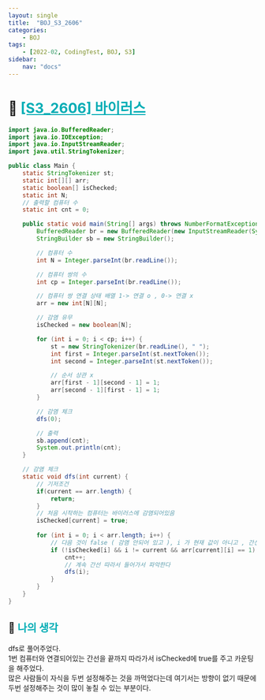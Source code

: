 ```yaml
---
layout: single
title:  "BOJ_S3_2606"
categories: 
    - BOJ
tags: 
    - [2022-02, CodingTest, BOJ, S3]
sidebar:
    nav: "docs"
---
```


# 📁 <b><a style="color:#00adb5" href="https://www.acmicpc.net/problem/2606" target=_blank>[S3_2606] 바이러스</a></b>

```java
import java.io.BufferedReader;
import java.io.IOException;
import java.io.InputStreamReader;
import java.util.StringTokenizer;

public class Main {
	static StringTokenizer st;
	static int[][] arr;
	static boolean[] isChecked;
	static int N;
	// 출력할 컴퓨터 수
	static int cnt = 0;

	public static void main(String[] args) throws NumberFormatException, IOException {
		BufferedReader br = new BufferedReader(new InputStreamReader(System.in));
		StringBuilder sb = new StringBuilder();

		// 컴퓨터 수
		int N = Integer.parseInt(br.readLine());

		// 컴퓨터 쌍의 수
		int cp = Integer.parseInt(br.readLine());

		// 컴퓨터 쌍 연결 상태 배열 1-> 연결 o , 0-> 연결 x
		arr = new int[N][N];

		// 감염 유무
		isChecked = new boolean[N];

		for (int i = 0; i < cp; i++) {
			st = new StringTokenizer(br.readLine(), " ");
			int first = Integer.parseInt(st.nextToken());
			int second = Integer.parseInt(st.nextToken());

			// 순서 상관 x
			arr[first - 1][second - 1] = 1;
			arr[second - 1][first - 1] = 1;
		}

		// 감염 체크
		dfs(0);

		// 출력
		sb.append(cnt);
		System.out.println(cnt);
	}

	// 감염 체크
	static void dfs(int current) {
		// 기저조건
		if(current == arr.length) {
			return;
		}
		// 처음 시작하는 컴퓨터는 바이러스에 감염되어있음
		isChecked[current] = true;
		
		for (int i = 0; i < arr.length; i++) { 
			// 다음 것이 false ( 감염 안되어 있고 ), i 가 현재 값이 아니고 , 간선이 연결되어 있다면 추가
			if (!isChecked[i] && i != current && arr[current][i] == 1) { 
				cnt++;
				// 계속 간선 따라서 들어가서 파악한다
				dfs(i);
			}
		}
	}
}
```


## 🤔 <b><a style="color:#00adb5">나의 생각</a></b>
dfs로 풀어주었다.<br>
1번 컴퓨터와 연결되어있는 간선을 끝까지 따라가서 isChecked에 true를 주고 카운팅을 해주었다.<br>
많은 사람들이 자식을 두번 설정해주는 것을 까먹었다는데 여기서는 방향이 없기 때문에 두번 설정해주는 것이 많이 놓칠 수 있는 부분이다.